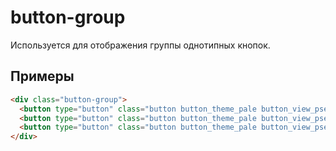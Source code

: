 # button-group

Используется для отображения группы однотипных кнопок.


## Примеры

```html
<div class="button-group">
  <button type="button" class="button button_theme_pale button_view_pseudo">Button</button>
  <button type="button" class="button button_theme_pale button_view_pseudo">Button</button>
  <button type="button" class="button button_theme_pale button_view_pseudo">Button</button>
</div>
```
